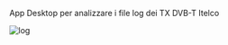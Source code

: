 App Desktop per analizzare i file log dei TX DVB-T Itelco


![log](https://github.com/user-attachments/assets/03cb795a-b34e-4854-8d84-c346dea3f6c5)
